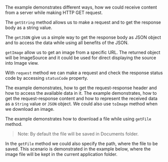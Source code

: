 The example demonstrates different ways, how we could receive content from a server while making HTTP GET request.

The `getString` method allows us to make a request and to get the response body as a string value.
<snippet id='get-string-code'/>

The `getJSON` give us a simple way to get the response body as JSON object and to access the data while using all benefits of the JSON.
<snippet id='get-json-code'/>

`getImage` allow us to get an image from a specific URL. The returned object will be ImageSource and it could be used for direct displaying the source into Image view.
<snippet id='get-image-code'/>

With `request` method we can make a request and check the response status code by accessing `statusCode` property.
<snippet id='request-status-code'/>

The example demonstrates, how to get the request-response header and how to access the available data in it.
<snippet id='request-response-header'/>
The example demonstrates, how to get the request-response content and how to represent the received data as a `String` value or `JSON` object. We could also use `toImage` method when we download an image.
<snippet id='request-response-content'/>


The example demonstrates how to download a file while using `getFile` method.
<snippet id='get-file-code'/>
> Note: By default the file will be saved in Documents folder.

In the `getFile` method we could also specify the path, where the file to be saved. This scenario is demonstrated in the example below, where the image file will be kept in the current application folder.
<snippet id='get-file-code-with-path'/>